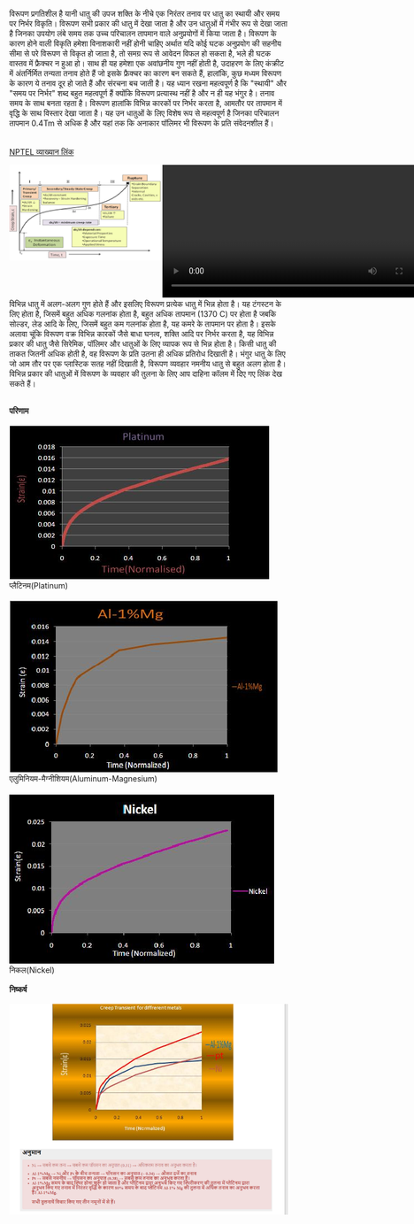 विरूपण प्रगतिशील है यानी धातु की उपज शक्ति के नीचे एक निरंतर तनाव पर धातु का स्थायी और समय पर निर्भर विकृति। विरूपण सभी प्रकार की धातु में देखा जाता है और उन धातुओं में गंभीर रूप से देखा जाता है जिनका उपयोग लंबे समय तक उच्च परिचालन तापमान वाले अनुप्रयोगों में किया जाता है। विरूपण के कारण होने वाली विकृति हमेशा विनाशकारी नहीं होनी चाहिए अर्थात यदि कोई घटक अनुप्रयोग की सहनीय सीमा से परे विरूपण से विकृत हो जाता है, तो समग्र रूप से आवेदन विफल हो सकता है, भले ही घटक वास्तव में फ्रैक्चर न हुआ हो। साथ ही यह हमेशा एक अवांछनीय गुण नहीं होती है, उदाहरण के लिए कंक्रीट में अंतर्निर्मित तन्यता तनाव होते हैं जो इसके फ्रैक्चर का कारण बन सकते हैं, हालांकि, कुछ मध्यम विरूपण के कारण ये तनाव दूर हो जाते हैं और संरचना बच जाती है। यह ध्यान रखना महत्वपूर्ण है कि "स्थायी" और "समय पर निर्भर" शब्द बहुत महत्वपूर्ण हैं क्योंकि विरूपण प्रत्यास्थ नहीं है और न ही यह भंगुर है। तनाव समय के साथ बनता रहता है। विरूपण हालांकि विभिन्न कारकों पर निर्भर करता है, आमतौर पर तापमान में वृद्धि के साथ विस्तार देखा जाता है। यह उन धातुओं के लिए विशेष रूप से महत्वपूर्ण है जिनका परिचालन तापमान 0.4Tm से अधिक है और यहां तक ​​कि अनाकार पॉलिमर भी विरूपण के प्रति संवेदनशील हैं।<br>
<br><br><a href="https://youtu.be/EazzyT0qU44" target=_blank>NPTEL व्याख्यान लिंक</a>
<div style="float:left;width:55%;border: solid 1 px black;"><img src="images/creep.png"></div>
 <div style="float:left;width:40%;border: solid 1 px black;"><video width="500" height="240" controls>
  <source src="images/cmf.mp4" type="video/mp4">
  Your browser does not support the video tag</video></div><br>
  <div style="content: '.';clear: both;display: block;height: 0;visibility: hidden;"></div>
विभिन्न धातु में अलग-अलग गुण होते हैं और इसलिए विरूपण प्रत्येक धातु में भिन्न होता है। यह टंगस्टन के लिए होता है, जिसमें बहुत अधिक गलनांक होता है, बहुत अधिक तापमान (1370 C) पर होता है जबकि सोल्डर, लेड आदि के लिए, जिसमें बहुत कम गलनांक होता है, यह कमरे के तापमान पर होता है। इसके अलावा चूंकि विरूपण वक्र विभिन्न कारकों जैसे बाधा घनत्व, शक्ति आदि पर निर्भर करता है, यह विभिन्न प्रकार की धातु जैसे सिरेमिक, पॉलिमर और धातुओं के लिए व्यापक रूप से भिन्न होता है। किसी धातु की ताकत जितनी अधिक होती है, वह विरूपण के प्रति उतना ही अधिक प्रतिरोध दिखाती है। भंगुर धातु के लिए जो आम तौर पर एक प्लास्टिक सतह नहीं दिखाती है, विरूपण व्यवहार नमनीय धातु से बहुत अलग होता है। विभिन्न प्रकार की धातुओं में विरूपण के व्यवहार की तुलना के लिए आप दाहिना कॉलम में दिए गए लिंक देख सकते हैं।<br><br>

<b>परिणाम</b><br><br>
<img src="images/platinum.jpg"><br>
प्लैटिनम(Platinum)<br><br>
<img src="images/aluminium.jpg"><br>
एलुमिनियम-मैग्नीशियम(Aluminum-Magnesium)<br><br>
<img src="images/nickel.jpg"><br>
निकल(Nickel)<br><br>
<b>निष्कर्ष</b><br><br>
<img src="images/micro3.png" width=900 heigth=600><br>
